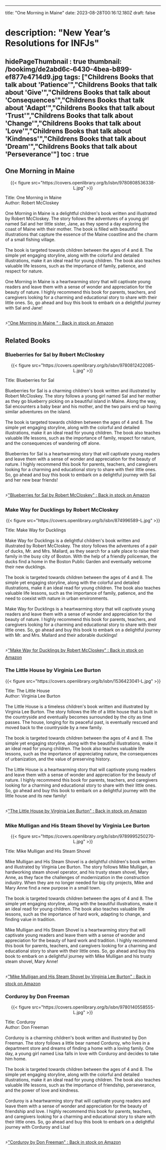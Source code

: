 
---
title: "One Morning in Maine"
date: 2023-08-28T00:16:12.180Z
draft: false
# description: "New Year’s Resolutions for INFJs"
hidePageThumbnail : true
thumbnail: /bookimg/de2abd6c-6430-4bea-b899-ef877e4714d9.jpg
tags: ["Childrens Books that talk about 'Patience'","Childrens Books that talk about 'Give'","Childrens Books that talk about 'Consequences'","Childrens Books that talk about 'Adapt'","Childrens Books that talk about 'Trust'","Childrens Books that talk about 'Change'","Childrens Books that talk about 'Love'","Childrens Books that talk about 'Kindness'","Childrens Books that talk about 'Dream'","Childrens Books that talk about 'Perseverance'"]
toc : true
---
## One Morning in Maine 

<center>
{{< figure src="https://covers.openlibrary.org/b/isbn/9780808536338-L.jpg" >}}
</center>

Title: One Morning in Maine</br>
Author: Robert McCloskey</br></br>
One Morning in Maine is a delightful children's book written and illustrated by Robert McCloskey. The story follows the adventures of a young girl named Sal and her little sister, Jane, as they spend a day exploring the coast of Maine with their mother. The book is filled with beautiful illustrations that capture the essence of the Maine coastline and the charm of a small fishing village.</br></br>
The book is targeted towards children between the ages of 4 and 8. The simple yet engaging storyline, along with the colorful and detailed illustrations, make it an ideal read for young children. The book also teaches valuable life lessons, such as the importance of family, patience, and respect for nature.</br></br>
One Morning in Maine is a heartwarming story that will captivate young readers and leave them with a sense of wonder and appreciation for the beauty of nature. I highly recommend this book for parents, teachers, and caregivers looking for a charming and educational story to share with their little ones. So, go ahead and buy this book to embark on a delightful journey with Sal and Jane!</br></br>

<p>⚡<a id="aflink" href="https://www.amazon.com/gp/search?ie=UTF8&tag=klayu00-20&linkCode=ur2&linkId=6639bed89a8ad8dd2705e40644eb43d3&camp=1789&creative=9325&index=books&keywords=One Morning in Maine " class="one" target="_blank" title='"One Morning in Maine " : Back in stock on Amazon'>"One Morning in Maine " : Back in stock on Amazon</a></p>

## Related Books
### Blueberries for Sal by Robert McCloskey
<center>
{{< figure src="https://covers.openlibrary.org/b/isbn/9780812422085-L.jpg" >}}
</center>

Title: Blueberries for Sal</br></br>
Blueberries for Sal is a charming children's book written and illustrated by Robert McCloskey. The story follows a young girl named Sal and her mother as they go blueberry picking on a beautiful island in Maine. Along the way, Sal encounters a baby bear and his mother, and the two pairs end up having similar adventures on the island.</br></br>
The book is targeted towards children between the ages of 4 and 8. The simple yet engaging storyline, along with the colorful and detailed illustrations, make it an ideal read for young children. The book also teaches valuable life lessons, such as the importance of family, respect for nature, and the consequences of wandering off alone.</br></br>
Blueberries for Sal is a heartwarming story that will captivate young readers and leave them with a sense of wonder and appreciation for the beauty of nature. I highly recommend this book for parents, teachers, and caregivers looking for a charming and educational story to share with their little ones. So, go ahead and buy this book to embark on a delightful journey with Sal and her new bear friends!</br></br>

<p>⚡<a id="aflink" href="https://www.amazon.com/gp/search?ie=UTF8&tag=klayu00-20&linkCode=ur2&linkId=6639bed89a8ad8dd2705e40644eb43d3&camp=1789&creative=9325&index=books&keywords=Blueberries for Sal by Robert McCloskey" class="one" target="_blank" title='"Blueberries for Sal by Robert McCloskey" : Back in stock on Amazon'>"Blueberries for Sal by Robert McCloskey" : Back in stock on Amazon</a></p>

### Make Way for Ducklings by Robert McCloskey
<center>
{{< figure src="https://covers.openlibrary.org/b/isbn/874996589-L.jpg" >}}
</center>

Title: Make Way for Ducklings</br></br>
Make Way for Ducklings is a delightful children's book written and illustrated by Robert McCloskey. The story follows the adventures of a pair of ducks, Mr. and Mrs. Mallard, as they search for a safe place to raise their family in the busy city of Boston. With the help of a friendly policeman, the ducks find a home in the Boston Public Garden and eventually welcome their new ducklings.</br></br>
The book is targeted towards children between the ages of 4 and 8. The simple yet engaging storyline, along with the colorful and detailed illustrations, make it an ideal read for young children. The book also teaches valuable life lessons, such as the importance of family, patience, and the need to coexist with nature in urban environments.</br></br>
Make Way for Ducklings is a heartwarming story that will captivate young readers and leave them with a sense of wonder and appreciation for the beauty of nature. I highly recommend this book for parents, teachers, and caregivers looking for a charming and educational story to share with their little ones. So, go ahead and buy this book to embark on a delightful journey with Mr. and Mrs. Mallard and their adorable ducklings!</br></br>

<p>⚡<a id="aflink" href="https://www.amazon.com/gp/search?ie=UTF8&tag=klayu00-20&linkCode=ur2&linkId=6639bed89a8ad8dd2705e40644eb43d3&camp=1789&creative=9325&index=books&keywords=Make Way for Ducklings by Robert McCloskey" class="one" target="_blank" title='"Make Way for Ducklings by Robert McCloskey" : Back in stock on Amazon'>"Make Way for Ducklings by Robert McCloskey" : Back in stock on Amazon</a></p>

### The Little House by Virginia Lee Burton
<center>
{{< figure src="https://covers.openlibrary.org/b/isbn/1536423041-L.jpg" >}}
</center>

Title: The Little House</br>
Author: Virginia Lee Burton</br></br>
The Little House is a timeless children's book written and illustrated by Virginia Lee Burton. The story follows the life of a little house that is built in the countryside and eventually becomes surrounded by the city as time passes. The house, longing for its peaceful past, is eventually rescued and moved back to the countryside by a new family.</br></br>
The book is targeted towards children between the ages of 4 and 8. The simple yet engaging storyline, along with the beautiful illustrations, make it an ideal read for young children. The book also teaches valuable life lessons, such as the importance of appreciating nature, the consequences of urbanization, and the value of preserving history.</br></br>
The Little House is a heartwarming story that will captivate young readers and leave them with a sense of wonder and appreciation for the beauty of nature. I highly recommend this book for parents, teachers, and caregivers looking for a charming and educational story to share with their little ones. So, go ahead and buy this book to embark on a delightful journey with the little house and its new family!</br></br>

<p>⚡<a id="aflink" href="https://www.amazon.com/gp/search?ie=UTF8&tag=klayu00-20&linkCode=ur2&linkId=6639bed89a8ad8dd2705e40644eb43d3&camp=1789&creative=9325&index=books&keywords=The Little House by Virginia Lee Burton" class="one" target="_blank" title='"The Little House by Virginia Lee Burton" : Back in stock on Amazon'>"The Little House by Virginia Lee Burton" : Back in stock on Amazon</a></p>

### Mike Mulligan and His Steam Shovel by Virginia Lee Burton
<center>
{{< figure src="https://covers.openlibrary.org/b/isbn/9789995250270-L.jpg" >}}
</center>

Title: Mike Mulligan and His Steam Shovel</br></br>
Mike Mulligan and His Steam Shovel is a delightful children's book written and illustrated by Virginia Lee Burton. The story follows Mike Mulligan, a hardworking steam shovel operator, and his trusty steam shovel, Mary Anne, as they face the challenges of modernization in the construction industry. When they are no longer needed for big city projects, Mike and Mary Anne find a new purpose in a small town.</br></br>
The book is targeted towards children between the ages of 4 and 8. The simple yet engaging storyline, along with the beautiful illustrations, make it an ideal read for young children. The book also teaches valuable life lessons, such as the importance of hard work, adapting to change, and finding value in tradition.</br></br>
Mike Mulligan and His Steam Shovel is a heartwarming story that will captivate young readers and leave them with a sense of wonder and appreciation for the beauty of hard work and tradition. I highly recommend this book for parents, teachers, and caregivers looking for a charming and educational story to share with their little ones. So, go ahead and buy this book to embark on a delightful journey with Mike Mulligan and his trusty steam shovel, Mary Anne!</br></br>

<p>⚡<a id="aflink" href="https://www.amazon.com/gp/search?ie=UTF8&tag=klayu00-20&linkCode=ur2&linkId=6639bed89a8ad8dd2705e40644eb43d3&camp=1789&creative=9325&index=books&keywords=Mike Mulligan and His Steam Shovel by Virginia Lee Burton" class="one" target="_blank" title='"Mike Mulligan and His Steam Shovel by Virginia Lee Burton" : Back in stock on Amazon'>"Mike Mulligan and His Steam Shovel by Virginia Lee Burton" : Back in stock on Amazon</a></p>

### Corduroy by Don Freeman
<center>
{{< figure src="https://covers.openlibrary.org/b/isbn/9780140558555-L.jpg" >}}
</center>

Title: Corduroy</br>
Author: Don Freeman</br></br>
Corduroy is a charming children's book written and illustrated by Don Freeman. The story follows a little bear named Corduroy, who lives in a department store and dreams of finding a home with a loving family. One day, a young girl named Lisa falls in love with Corduroy and decides to take him home.</br></br>
The book is targeted towards children between the ages of 4 and 8. The simple yet engaging storyline, along with the colorful and detailed illustrations, make it an ideal read for young children. The book also teaches valuable life lessons, such as the importance of friendship, perseverance, and the power of love and kindness.</br></br>
Corduroy is a heartwarming story that will captivate young readers and leave them with a sense of wonder and appreciation for the beauty of friendship and love. I highly recommend this book for parents, teachers, and caregivers looking for a charming and educational story to share with their little ones. So, go ahead and buy this book to embark on a delightful journey with Corduroy and Lisa!</br></br>

<p>⚡<a id="aflink" href="https://www.amazon.com/gp/search?ie=UTF8&tag=klayu00-20&linkCode=ur2&linkId=6639bed89a8ad8dd2705e40644eb43d3&camp=1789&creative=9325&index=books&keywords=Corduroy by Don Freeman" class="one" target="_blank" title='"Corduroy by Don Freeman" : Back in stock on Amazon'>"Corduroy by Don Freeman" : Back in stock on Amazon</a></p>
